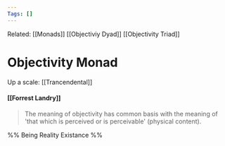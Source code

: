 ```yaml
---
Tags: []
---
```

Related: [[Monads]] [[Objectiviy Dyad]] [[Objectivity Triad]]
# Objectivity Monad
Up a scale: [[Trancendental]]


#### [[Forrest Landry]]
> The meaning of objectivity has common basis with the meaning of 'that which is perceived or is perceivable' (physical content).


%%
Being 
Reality
Existance
%%